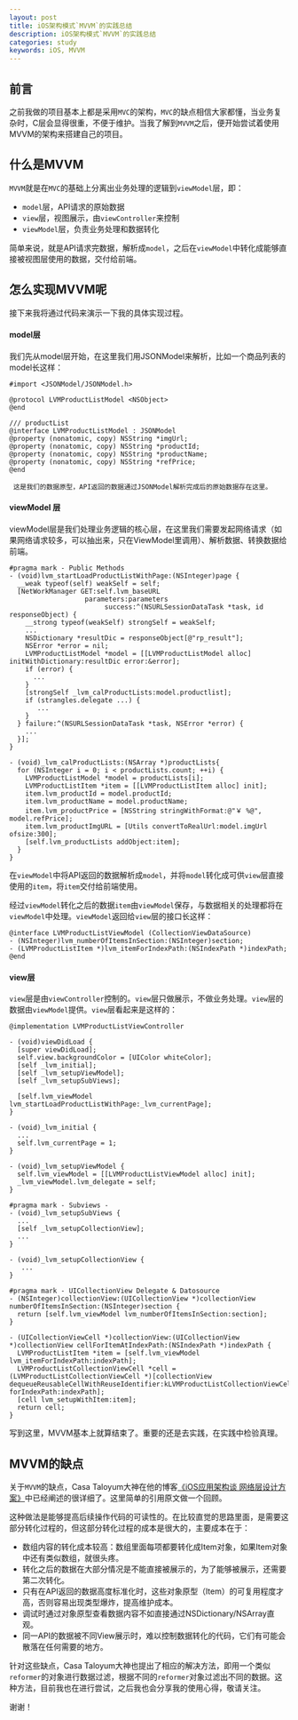 ```yaml
---
layout: post
title: iOS架构模式`MVVM`的实践总结
description: iOS架构模式`MVVM`的实践总结
categories: study
keywords: iOS, MVVM
---
```


## 前言

之前我做的项目基本上都是采用`MVC`的架构，`MVC`的缺点相信大家都懂，当业务复杂时，C层会显得很重，不便于维护。当我了解到`MVVM`之后，便开始尝试着使用MVVM的架构来搭建自己的项目。

## 什么是MVVM

`MVVM`就是在`MVC`的基础上分离出业务处理的逻辑到`viewModel`层，即：

- `model`层，API请求的原始数据
- `view`层，视图展示，由`viewController`来控制
- `viewModel`层，负责业务处理和数据转化

简单来说，就是API请求完数据，解析成`model`，之后在`viewModel`中转化成能够直接被视图层使用的数据，交付给前端。

## 怎么实现MVVM呢

接下来我将通过代码来演示一下我的具体实现过程。

#### model层
我们先从model层开始，在这里我们用JSONModel来解析，比如一个商品列表的model长这样：

```
#import <JSONModel/JSONModel.h>

@protocol LVMProductListModel <NSObject>
@end

/// productList
@interface LVMProductListModel : JSONModel
@property (nonatomic, copy) NSString *imgUrl;
@property (nonatomic, copy) NSString *productId;
@property (nonatomic, copy) NSString *productName;
@property (nonatomic, copy) NSString *refPrice;
@end
```

     这是我们的数据原型，API返回的数据通过JSONModel解析完成后的原始数据存在这里。

#### viewModel 层
viewModel层是我们处理业务逻辑的核心层，在这里我们需要发起网络请求（如果网络请求较多，可以抽出来，只在ViewModel里调用）、解析数据、转换数据给前端。

```
#pragma mark - Public Methods
- (void)lvm_startLoadProductListWithPage:(NSInteger)page {
  __weak typeof(self) weakSelf = self;
  [NetWorkManager GET:self.lvm_baseURL
                   parameters:parameters
                        success:^(NSURLSessionDataTask *task, id responseObject) {
    __strong typeof(weakSelf) strongSelf = weakSelf;
    ...
    NSDictionary *resultDic = responseObject[@"rp_result"];
    NSError *error = nil;
    LVMProductListModel *model = [[LVMProductListModel alloc] initWithDictionary:resultDic error:&error];
    if (error) {
      ...
    }
    [strongSelf _lvm_calProductLists:model.productlist];
    if (strangles.delegate ...) {
       ...
    }
  } failure:^(NSURLSessionDataTask *task, NSError *error) {
    ...
  }];
}

- (void)_lvm_calProductLists:(NSArray *)productLists{
  for (NSInteger i = 0; i < productLists.count; ++i) {
    LVMProductListModel *model = productLists[i];
    LVMProductListItem *item = [[LVMProductListItem alloc] init];
    item.lvm_productId = model.productId;
    item.lvm_productName = model.productName;
    item.lvm_productPrice = [NSString stringWithFormat:@"￥ %@", model.refPrice];
    item.lvm_productImgURL = [Utils convertToRealUrl:model.imgUrl ofsize:300];
    [self.lvm_productLists addObject:item];
  }
}
```

在`viewModel`中将API返回的数据解析成`model`，并将`model`转化成可供`view`层直接使用的`item`，将`item`交付给前端使用。

经过`viewModel`转化之后的数据`item`由`viewModel`保存，与数据相关的处理都将在`viewModel`中处理。`viewModel`返回给`view`层的接口长这样：

```
@interface LVMProductListViewModel (CollectionViewDataSource)
- (NSInteger)lvm_numberOfItemsInSection:(NSInteger)section;
- (LVMProductListItem *)lvm_itemForIndexPath:(NSIndexPath *)indexPath;
@end
```

#### view层
`view`层是由`viewController`控制的。`view`层只做展示，不做业务处理。`view`层的数据由`viewModel`提供。`view`层看起来是这样的：

```
@implementation LVMProductListViewController

- (void)viewDidLoad {
  [super viewDidLoad];
  self.view.backgroundColor = [UIColor whiteColor];
  [self _lvm_initial];
  [self _lvm_setupViewModel];
  [self _lvm_setupSubViews];

  [self.lvm_viewModel lvm_startLoadProductListWithPage:_lvm_currentPage];
}

- (void)_lvm_initial {
  ...
  self.lvm_currentPage = 1;
}

- (void)_lvm_setupViewModel {
  self.lvm_viewModel = [[LVMProductListViewModel alloc] init];
  _lvm_viewModel.lvm_delegate = self;
}

#pragma mark - Subviews -
- (void)_lvm_setupSubViews {
  ...
  [self _lvm_setupCollectionView];
  ...
}

- (void)_lvm_setupCollectionView {
   ...
}

#pragma mark - UICollectionView Delegate & Datosource
- (NSInteger)collectionView:(UICollectionView *)collectionView numberOfItemsInSection:(NSInteger)section {
  return [self.lvm_viewModel lvm_numberOfItemsInSection:section];
}

- (UICollectionViewCell *)collectionView:(UICollectionView *)collectionView cellForItemAtIndexPath:(NSIndexPath *)indexPath {
  LVMProductListItem *item = [self.lvm_viewModel lvm_itemForIndexPath:indexPath];
  LVMProductListCollectionViewCell *cell = (LVMProductListCollectionViewCell *)[collectionView dequeueReusableCellWithReuseIdentifier:kLVMProductListCollectionViewCellId forIndexPath:indexPath];
  [cell lvm_setupWithItem:item];
  return cell;
}
```

写到这里，MVVM基本上就算结束了。重要的还是去实践，在实践中检验真理。

## MVVM的缺点
关于`MVVM`的缺点，Casa Taloyum大神在他的博客[《iOS应用架构谈 网络层设计方案》](http://casatwy.com/iosying-yong-jia-gou-tan-wang-luo-ceng-she-ji-fang-an.html)中已经阐述的很详细了。这里简单的引用原文做一个回顾。

这种做法是能够提高后续操作代码的可读性的。在比较直觉的思路里面，是需要这部分转化过程的，但这部分转化过程的成本是很大的，主要成本在于：

- 数组内容的转化成本较高：数组里面每项都要转化成Item对象，如果Item对象中还有类似数组，就很头疼。
- 转化之后的数据在大部分情况是不能直接被展示的，为了能够被展示，还需要第二次转化。
- 只有在API返回的数据高度标准化时，这些对象原型（Item）的可复用程度才高，否则容易出现类型爆炸，提高维护成本。
- 调试时通过对象原型查看数据内容不如直接通过NSDictionary/NSArray直观。
- 同一API的数据被不同View展示时，难以控制数据转化的代码，它们有可能会散落在任何需要的地方。

针对这些缺点，Casa Taloyum大神也提出了相应的解决方法，即用一个类似`reformer`的对象进行数据过滤，根据不同的`reformer`对象过滤出不同的数据。这种方法，目前我也在进行尝试，之后我也会分享我的使用心得，敬请关注。

谢谢！
